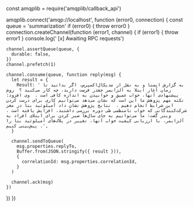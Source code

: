 const amqplib = require('amqplib/callback_api')

amqplib.connect('amqp://localhost', function (error0, connection) {
  const queue = 'summarization'
  if (error0) {
    throw error0
  }
  connection.createChannel(function (error1, channel) {
    if (error1) {
      throw error1
    }
    console.log(' [x] Awaiting RPC requests')

    channel.assertQueue(queue, {
      durable: false,
    })
    channel.prefetch(1)

    channel.consume(queue, function reply(msg) {
      let result = {
        Result: ' به گزارش ایسنا و به نقل از مدیکال‌اکسپرس، اگر بدانید تا زمان آغاز ابتلا به آلزایمر چقدر فرصت دارید، چه کار می‌کنید ؟  روش پیشنهادی آنها، خواب عمیق و خوابیدن به اندازه کافی است .  وی افزود: نکته مهم پژوهش ما این است که نشان می‌دهد می‌توانیم کاری برای درست کردن این شرایط انجام دهیم .  نتایج پژوهش نشان داد آمیلوئید بتا در مغز شرکت‌کنندگانی که خواب نامنظمی طی دوره بررسی داشتند، افزایش یافته است .  وینر گفت: ما می‌توانیم به جای سال‌ها صبر کردن برای ابتلای افراد به آلزایمر، با ارزیابی کیفیت خواب آنها، تغییر در پلاک‌های آمیلوئید بتا را پیش‌بینی کنیم .',
      }

      channel.sendToQueue(
        msg.properties.replyTo,
        Buffer.from(JSON.stringify({ result })),
        {
          correlationId: msg.properties.correlationId,
        }
      )

      channel.ack(msg)
    })
  })
})
